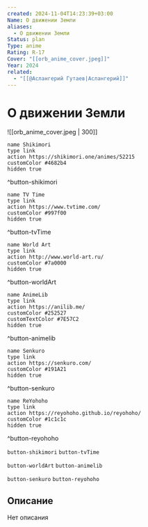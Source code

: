 ```yaml
---
created: 2024-11-04T14:23:39+03:00
Name: О движении Земли
aliases:
  - О движении Земли
Status: plan
Type: anime
Rating: R-17
Cover: "[[orb_anime_cover.jpeg]]"
Year: 2024
related:
  - "[[@Аслангерий Гутаев|Аслангерий]]"
---
```


# О движении Земли

![[orb_anime_cover.jpeg | 300]]

```button
name Shikimori
type link
action https://shikimori.one/animes/52215
customColor #4682b4
hidden true
```
^button-shikimori

```button
name TV Time
type link
action https://www.tvtime.com/
customColor #997f00
hidden true
```
^button-tvTime

```button
name World Art
type link
action http://www.world-art.ru/
customColor #7a0000
hidden true
```
^button-worldArt

```button
name AnimeLib
type link
action https://anilib.me/
customColor #252527
customTextColor #7E57C2
hidden true
```
^button-animelib

```button
name Senkuro
type link
action https://senkuro.com/
customColor #191A21
hidden true
```
^button-senkuro

```button
name ReYohoho
type link
action https://reyohoho.github.io/reyohoho/
customColor #1c1c1c
hidden true
```
^button-reyohoho

`button-shikimori` `button-tvTime`

`button-worldArt` `button-animelib`

`button-senkuro` `button-reyohoho`

## Описание

Нет описания
